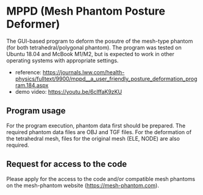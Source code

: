 # MPPD (Mesh Phantom Posture Deformer)
The GUI-based program to deform the posutre of the mesh-type phantom (for both tetrahedral/polygonal phantom).
The program was tested on Ubuntu 18.04 and McBook M1/M2, but is expected to work in other operating systems with appropriate settings.

- reference: https://journals.lww.com/health-physics/fulltext/9900/mppd__a_user_friendly_posture_deformation_program.184.aspx
- demo video: https://youtu.be/6clffaK9zKU

## Program usage
For the program execution, phantom data first should be prepared.
The required phantom data files are OBJ and TGF files. For the deformation of the tetrahedral mesh, files for the original mesh (ELE, NODE) are also required.

## Request for access to the code
Please apply for the access to the code and/or compatible mesh phantoms on the mesh-phantom website (https://mesh-phantom.com).
